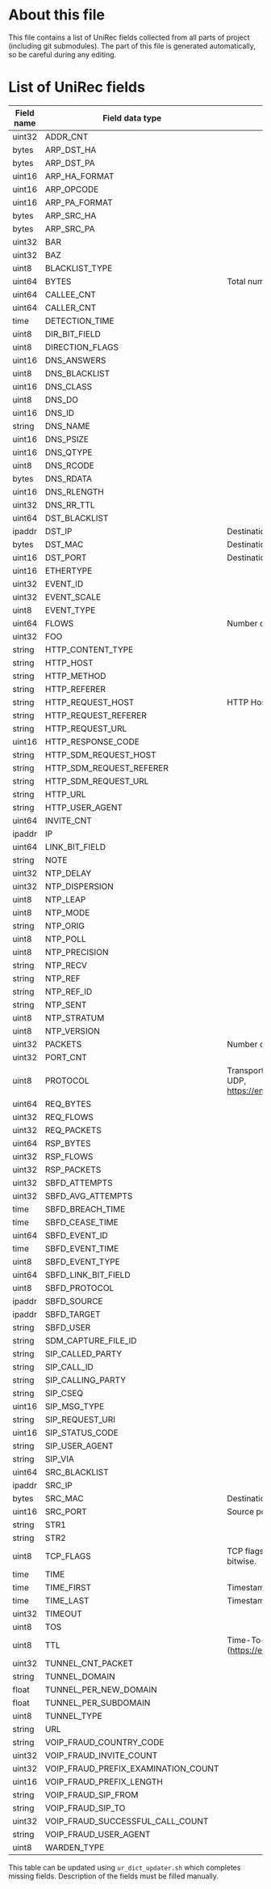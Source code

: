 # About this file
This file contains a list of UniRec fields collected from all parts of project (including git submodules).
The part of this file is generated automatically, so be careful during any editing.


# List of UniRec fields
| Field name | Field data type | Description |
| ----- | ----- | ----- |
| uint32 | ADDR_CNT |  |
| bytes | ARP_DST_HA |  |
| bytes | ARP_DST_PA |  |
| uint16 | ARP_HA_FORMAT |  |
| uint16 | ARP_OPCODE |  |
| uint16 | ARP_PA_FORMAT |  |
| bytes | ARP_SRC_HA |  |
| bytes | ARP_SRC_PA |  |
| uint32 | BAR |  |
| uint32 | BAZ |  |
| uint8 | BLACKLIST_TYPE |  |
| uint64 | BYTES | Total number of bytes transferred by the flow. |
| uint64 | CALLEE_CNT |  |
| uint64 | CALLER_CNT |  |
| time | DETECTION_TIME |  |
| uint8 | DIR_BIT_FIELD |  |
| uint8 | DIRECTION_FLAGS |  |
| uint16 | DNS_ANSWERS |  |
| uint8 | DNS_BLACKLIST |  |
| uint16 | DNS_CLASS |  |
| uint8 | DNS_DO |  |
| uint16 | DNS_ID |  |
| string | DNS_NAME |  |
| uint16 | DNS_PSIZE |  |
| uint16 | DNS_QTYPE |  |
| uint8 | DNS_RCODE |  |
| bytes | DNS_RDATA |  |
| uint16 | DNS_RLENGTH |  |
| uint32 | DNS_RR_TTL |  |
| uint64 | DST_BLACKLIST |  |
| ipaddr | DST_IP | Destination IP address. |
| bytes | DST_MAC | Destination MAC address (L2). |
| uint16 | DST_PORT | Destination port of Transport layer (L4), e.g. TCP, UDP. |
| uint16 | ETHERTYPE |  |
| uint32 | EVENT_ID |  |
| uint32 | EVENT_SCALE |  |
| uint8 | EVENT_TYPE |  |
| uint64 | FLOWS | Number of flows, used after aggregation. |
| uint32 | FOO |  |
| string | HTTP_CONTENT_TYPE |  |
| string | HTTP_HOST |  |
| string | HTTP_METHOD |  |
| string | HTTP_REFERER |  |
| string | HTTP_REQUEST_HOST | HTTP Hostname from request. |
| string | HTTP_REQUEST_REFERER |  |
| string | HTTP_REQUEST_URL |  |
| uint16 | HTTP_RESPONSE_CODE |  |
| string | HTTP_SDM_REQUEST_HOST |  |
| string | HTTP_SDM_REQUEST_REFERER |  |
| string | HTTP_SDM_REQUEST_URL |  |
| string | HTTP_URL |  |
| string | HTTP_USER_AGENT |  |
| uint64 | INVITE_CNT |  |
| ipaddr | IP |  |
| uint64 | LINK_BIT_FIELD |  |
| string | NOTE |  |
| uint32 | NTP_DELAY |  |
| uint32 | NTP_DISPERSION |  |
| uint8 | NTP_LEAP |  |
| uint8 | NTP_MODE |  |
| string | NTP_ORIG |  |
| uint8 | NTP_POLL |  |
| uint8 | NTP_PRECISION |  |
| string | NTP_RECV |  |
| string | NTP_REF |  |
| string | NTP_REF_ID |  |
| string | NTP_SENT |  |
| uint8 | NTP_STRATUM |  |
| uint8 | NTP_VERSION |  |
| uint32 | PACKETS | Number of packets of the flow. |
| uint32 | PORT_CNT |  |
| uint8 | PROTOCOL | Transport protocol identification (e.g. 6 for TCP, 17 for UDP, https://en.wikipedia.org/wiki/List_of_IP_protocol_numbers). |
| uint64 | REQ_BYTES |  |
| uint32 | REQ_FLOWS |  |
| uint32 | REQ_PACKETS |  |
| uint64 | RSP_BYTES |  |
| uint32 | RSP_FLOWS |  |
| uint32 | RSP_PACKETS |  |
| uint32 | SBFD_ATTEMPTS |  |
| uint32 | SBFD_AVG_ATTEMPTS |  |
| time | SBFD_BREACH_TIME |  |
| time | SBFD_CEASE_TIME |  |
| uint64 | SBFD_EVENT_ID |  |
| time | SBFD_EVENT_TIME |  |
| uint8 | SBFD_EVENT_TYPE |  |
| uint64 | SBFD_LINK_BIT_FIELD |  |
| uint8 | SBFD_PROTOCOL |  |
| ipaddr | SBFD_SOURCE |  |
| ipaddr | SBFD_TARGET |  |
| string | SBFD_USER |  |
| string | SDM_CAPTURE_FILE_ID |  |
| string | SIP_CALLED_PARTY |  |
| string | SIP_CALL_ID |  |
| string | SIP_CALLING_PARTY |  |
| string | SIP_CSEQ |  |
| uint16 | SIP_MSG_TYPE |  |
| string | SIP_REQUEST_URI |  |
| uint16 | SIP_STATUS_CODE |  |
| string | SIP_USER_AGENT |  |
| string | SIP_VIA |  |
| uint64 | SRC_BLACKLIST |  |
| ipaddr | SRC_IP |  |
| bytes | SRC_MAC | Destination MAC address (L2). |
| uint16 | SRC_PORT | Source port of Transport layer (L4), e.g. TCP, UDP. |
| string | STR1 |  |
| string | STR2 |  |
| uint8 | TCP_FLAGS | TCP flags of all packets from the flow - flag bits are added bitwise. |
| time | TIME |  |
| time | TIME_FIRST | Timestamp of the first packet of the flow. |
| time | TIME_LAST | Timestamp of the last packet of the flow. |
| uint32 | TIMEOUT |  |
| uint8 | TOS |  |
| uint8 | TTL | Time-To-Live value from IP header (https://en.wikipedia.org/wiki/Time_to_live). |
| uint32 | TUNNEL_CNT_PACKET |  |
| string | TUNNEL_DOMAIN |  |
| float | TUNNEL_PER_NEW_DOMAIN |  |
| float | TUNNEL_PER_SUBDOMAIN |  |
| uint8 | TUNNEL_TYPE |  |
| string | URL |  |
| string | VOIP_FRAUD_COUNTRY_CODE |  |
| uint32 | VOIP_FRAUD_INVITE_COUNT |  |
| uint32 | VOIP_FRAUD_PREFIX_EXAMINATION_COUNT |  |
| uint16 | VOIP_FRAUD_PREFIX_LENGTH |  |
| string | VOIP_FRAUD_SIP_FROM |  |
| string | VOIP_FRAUD_SIP_TO |  |
| uint32 | VOIP_FRAUD_SUCCESSFUL_CALL_COUNT |  |
| string | VOIP_FRAUD_USER_AGENT |  |
| uint8 | WARDEN_TYPE |  |

This table can be updated using `ur_dict_updater.sh` which completes missing fields.
Description of the fields must be filled manually.

